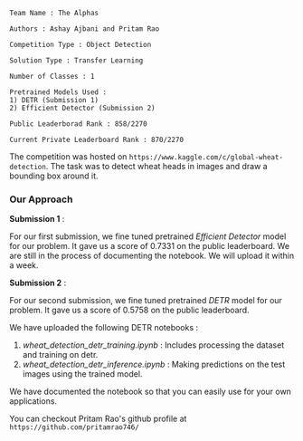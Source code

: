 
```
Team Name : The Alphas

Authors : Ashay Ajbani and Pritam Rao

Competition Type : Object Detection

Solution Type : Transfer Learning

Number of Classes : 1

Pretrained Models Used : 
1) DETR (Submission 1)
2) Efficient Detector (Submission 2)

Public Leaderborad Rank : 858/2270

Current Private Leaderboard Rank : 870/2270
```

The competition was hosted on ```https://www.kaggle.com/c/global-wheat-detection```.
The task was to detect wheat heads in images and draw a bounding box around it.

### Our Approach

**Submission 1** : 

For our first submission, we fine tuned pretrained *Efficient Detector* model for our problem.
It gave us a score of 0.7331 on the public leaderboard. We are still in the process of 
documenting the notebook. We will upload it within a week.

**Submission 2** :
 
For our second submission, we fine tuned pretrained *DETR* model for our problem. It gave us a 
score of 0.5758 on the public leaderboard. 

We have uploaded the following DETR notebooks :
 
 1) *wheat_detection_detr_training.ipynb* : Includes processing the dataset and training on detr.
 2) *wheat_detection_detr_inference.ipynb* : Making predictions on the test images using the trained model.

We have documented the notebook so that you can easily use for your own applications.

You can checkout Pritam Rao's github profile at ```https://github.com/pritamrao746/```
